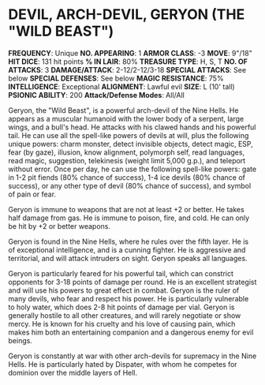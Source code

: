 # DEVIL, ARCH-DEVIL, GERYON (THE "WILD BEAST")

**FREQUENCY**: Unique
**NO. APPEARING**: 1
**ARMOR CLASS**: -3
**MOVE**: 9"/18"
**HIT DICE**: 131 hit points
**% IN LAIR**: 80%
**TREASURE TYPE**: H, S, T
**NO. OF ATTACKS**: 3
**DAMAGE/ATTACK**: 2-12/2-12/3-18
**SPECIAL ATTACKS**: See below
**SPECIAL DEFENSES**: See below
**MAGIC RESISTANCE**: 75%
**INTELLIGENCE**: Exceptional
**ALIGNMENT**: Lawful evil
**SIZE**: L (10' tall)
**PSIONIC ABILITY**: 200
**Attack/Defense Modes**: All/All

Geryon, the "Wild Beast", is a powerful arch-devil of the Nine Hells. He appears as a muscular humanoid with the lower body of a serpent, large wings, and a bull's head. He attacks with his clawed hands and his powerful tail. He can use all the spell-like powers of devils at will, plus the following unique powers: charm monster, detect invisible objects, detect magic, ESP, fear (by gaze), illusion, know alignment, polymorph self, read languages, read magic, suggestion, telekinesis (weight limit 5,000 g.p.), and teleport without error. Once per day, he can use the following spell-like powers: gate in 1-2 pit fiends (80% chance of success), 1-4 ice devils (80% chance of success), or any other type of devil (80% chance of success), and symbol of pain or fear.

Geryon is immune to weapons that are not at least +2 or better. He takes half damage from gas. He is immune to poison, fire, and cold. He can only be hit by +2 or better weapons.

Geryon is found in the Nine Hells, where he rules over the fifth layer. He is of exceptional intelligence, and is a cunning fighter. He is aggressive and territorial, and will attack intruders on sight. Geryon speaks all languages.

Geryon is particularly feared for his powerful tail, which can constrict opponents for 3-18 points of damage per round. He is an excellent strategist and will use his powers to great effect in combat. Geryon is the ruler of many devils, who fear and respect his power. He is particularly vulnerable to holy water, which does 2-8 hit points of damage per vial. Geryon is generally hostile to all other creatures, and will rarely negotiate or show mercy. He is known for his cruelty and his love of causing pain, which makes him both an entertaining companion and a dangerous enemy for evil beings.

Geryon is constantly at war with other arch-devils for supremacy in the Nine Hells. He is particularly hated by Dispater, with whom he competes for dominion over the middle layers of Hell.

